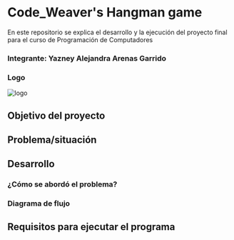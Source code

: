 # Code_Weaver's Hangman game
En este repositorio se explica el desarrollo y la ejecución del proyecto final para el curso de Programación de Computadores
### Integrante: Yazney Alejandra Arenas Garrido
### Logo
![logo](https://github.com/alejayz/Proyecto-final-Code_Weaver/assets/124609988/3e251612-f218-4771-a9b1-5fc80c994236)
## Objetivo del proyecto
## Problema/situación
## Desarrollo
### ¿Cómo se abordó el problema?
### Diagrama de flujo
## Requisitos para ejecutar el programa

